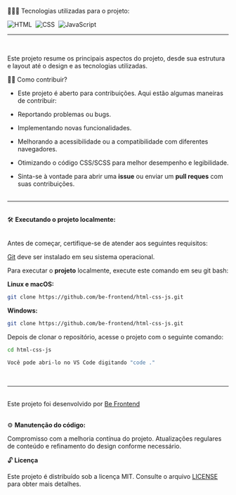 👨🏼‍💻 Tecnologias utilizadas para o projeto:

![HTML](https://img.shields.io/badge/-HTML-0D1117?style=for-the-badge&logo=html5&labelColor=0D1117)&nbsp;
![CSS](https://img.shields.io/badge/-CSS-0D1117?style=for-the-badge&logo=CSS3&logoColor=blue&labelColor=0D1117)&nbsp;
![JavaScript](https://img.shields.io/badge/-javascript-0D1117?style=for-the-badge&logo=javascript&logoColor=yellow&labelColor=0D1117)&nbsp;
<hr><br>

Este projeto resume os principais aspectos do projeto, desde sua estrutura e layout até o design e as tecnologias utilizadas.

🕵🏻 Como contribuir?

- Este projeto é aberto para contribuições. Aqui estão algumas maneiras de contribuir:

- Reportando problemas ou bugs.

- Implementando novas funcionalidades.

- Melhorando a acessibilidade ou a compatibilidade com diferentes navegadores.

- Otimizando o código CSS/SCSS para melhor desempenho e legibilidade.

- Sinta-se à vontade para abrir uma <b>issue</b> ou enviar um <b>pull reques</b> com suas contribuições.<br><br>

<hr>
<br>🛠️ <b>Executando o projeto localmente:</b><br><br>

<p>Antes de começar, certifique-se de atender aos seguintes requisitos:</p>

[Git](https://git-scm.com/downloads "Download Git") deve ser instalado em seu sistema operacional.

Para executar o <b>projeto</b> localmente, execute este comando em seu git bash:

<b>Linux e macOS:</b>

```bash
git clone https://github.com/be-frontend/html-css-js.git
```

<b>Windows:</b>

```bash
git clone https://github.com/be-frontend/html-css-js.git
```
Depois de clonar o repositório, acesse o projeto com o seguinte comando:

```bash
cd html-css-js
```
```bash
Você pode abri-lo no VS Code digitando "code ."
```

<br><hr><br>
Este projeto foi desenvolvido por <a href="https://github.com/be-frontend/">Be Frontend</a><br><br>

⚙️ <b>Manutenção do código:</b>

Compromisso com a melhoria contínua do projeto.
Atualizações regulares de conteúdo e refinamento do design conforme necessário.

🔓 <b>Licença</b>

Este projeto é distribuído sob a licença MIT. Consulte o arquivo [LICENSE](LICENSE) para obter mais detalhes.

